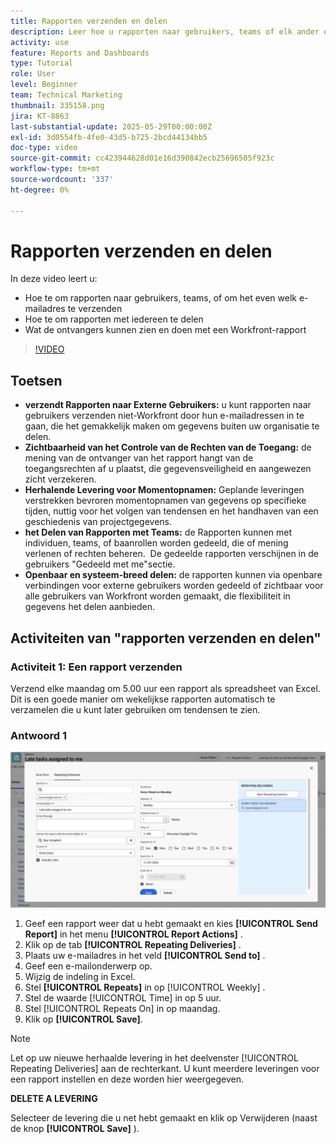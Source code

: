 ```yaml
---
title: Rapporten verzenden en delen
description: Leer hoe u rapporten naar gebruikers, teams of elk ander e-mailadres verzendt en hoe u rapporten met iedereen in Workfront kunt delen.
activity: use
feature: Reports and Dashboards
type: Tutorial
role: User
level: Beginner
team: Technical Marketing
thumbnail: 335158.png
jira: KT-8863
last-substantial-update: 2025-05-29T00:00:00Z
exl-id: 3d0554fb-4fe0-43d5-b725-2bcd44134bb5
doc-type: video
source-git-commit: cc423944628d01e16d390842ecb25696505f923c
workflow-type: tm+mt
source-wordcount: '337'
ht-degree: 0%

---
```


# Rapporten verzenden en delen

In deze video leert u:

* Hoe te om rapporten naar gebruikers, teams, of om het even welk e-mailadres te verzenden
* Hoe te om rapporten met iedereen te delen
* Wat de ontvangers kunnen zien en doen met een Workfront-rapport

>[!VIDEO](https://video.tv.adobe.com/v/335158/?quality=12&learn=on&enablevpops=0)

## Toetsen

* **verzendt Rapporten naar Externe Gebruikers:** u kunt rapporten naar gebruikers verzenden niet-Workfront door hun e-mailadressen in te gaan, die het gemakkelijk maken om gegevens buiten uw organisatie te delen. &#x200B;
* **Zichtbaarheid van het Controle van de Rechten van de Toegang:** de mening van de ontvanger van het rapport hangt van de toegangsrechten af u plaatst, die gegevensveiligheid en aangewezen zicht verzekeren. &#x200B;
* **Herhalende Levering voor Momentopnamen:** Geplande leveringen verstrekken bevroren momentopnamen van gegevens op specifieke tijden, nuttig voor het volgen van tendensen en het handhaven van een geschiedenis van projectgegevens. &#x200B;
* **het Delen van Rapporten met Teams:** de Rapporten kunnen met individuen, teams, of baanrollen worden gedeeld, die of mening verlenen of rechten beheren. &#x200B; De gedeelde rapporten verschijnen in de gebruikers &quot;Gedeeld met me&quot;sectie. &#x200B;
* **Openbaar en systeem-breed delen:** de rapporten kunnen via openbare verbindingen voor externe gebruikers worden gedeeld of zichtbaar voor alle gebruikers van Workfront worden gemaakt, die flexibiliteit in gegevens het delen aanbieden.


## Activiteiten van &quot;rapporten verzenden en delen&quot;

### Activiteit 1: Een rapport verzenden

Verzend elke maandag om 5.00 uur een rapport als spreadsheet van Excel. Dit is een goede manier om wekelijkse rapporten automatisch te verzamelen die u kunt later gebruiken om tendensen te zien.

### Antwoord 1

![&#x200B; een beeld van het scherm aan opstelling die rapportleveringen herhalen &#x200B;](assets/send-a-report.png)

1. Geef een rapport weer dat u hebt gemaakt en kies **[!UICONTROL Send Report]** in het menu **[!UICONTROL Report Actions]** .
1. Klik op de tab **[!UICONTROL Repeating Deliveries]** .
1. Plaats uw e-mailadres in het veld **[!UICONTROL Send to]** .
1. Geef een e-mailonderwerp op.
1. Wijzig de indeling in Excel.
1. Stel **[!UICONTROL Repeats]** in op [!UICONTROL Weekly] .
1. Stel de waarde [!UICONTROL Time] in op 5 uur.
1. Stel [!UICONTROL Repeats On] in op maandag.
1. Klik op **[!UICONTROL Save]**.

>[!NOTE]
>
>Let op uw nieuwe herhaalde levering in het deelvenster [!UICONTROL Repeating Deliveries] aan de rechterkant. U kunt meerdere leveringen voor een rapport instellen en deze worden hier weergegeven.

**DELETE A LEVERING**

Selecteer de levering die u net hebt gemaakt en klik op Verwijderen (naast de knop **[!UICONTROL Save]** ).
